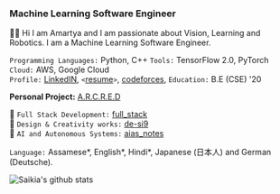 ### Machine Learning Software Engineer
👋🏻 Hi I am Amartya and I am passionate about Vision, Learning and Robotics. I am a Machine Learning Software Engineer.

`Programming Languages:` Python, C++ 
`Tools:` TensorFlow 2.0, PyTorch 
`Cloud:` AWS, Google Cloud <br />
`Profile:` <a href="https://www.linkedin.com/in/amartyasaikia/">LinkedIN</a>, `<`<a href="https://drive.google.com/file/d/1HKraa0FgyOy4J6GMGtG9GozYR8WlmMoL/view?usp=sharing">resume</a>`>`, <a href="#">codeforces</a>, `Education:` B.E (CSE) '20<br />

<b>Personal Project:</b> <a href="http://www.arcred.space/"> A.R.C.R.E.D </a>

🌌 `Full Stack Development:` <a href="https://github.com/s-ai-kia/full_stack">full_stack</a><br />
🌌 `Design & Creativity works:` <a href="https://github.com/s-ai-kia/de-si9">de-si9</a><br />
🌌 `AI and Autonomous Systems:` <a href='https://github.com/s-ai-kia/aias_notes'>aias_notes</a>

`Language:` Assamese*, English*, Hindi*, Japanese (日本人) and German (Deutsche).

![Saikia's github stats](https://github-readme-stats.vercel.app/api?username=s-ai-kia&show_icons=true&theme=dark)
